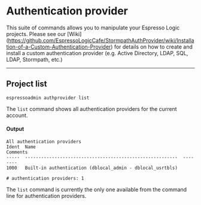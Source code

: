 # Authentication provider

This suite of commands allows you to manipulate your Espresso Logic projects. Please see our [Wiki] (https://github.com/EspressoLogicCafe/StormpathAuthProvider/wiki/Installation-of-a-Custom-Authentication-Provider) for details on how to create and install a custom authentication provider (e.g. Active Directory, LDAP, SQL, LDAP, Stormpath, etc.)

***
## Project list
    espressoadmin authprovider list

The `list` command shows all authentication providers for the current account.

#### Output
    All authentication providers
    Ident  Name                                                       Comments
    -----  ---------------------------------------------------------  --------
    1000   Built-in authentication (dblocal_admin - dblocal_usrtbls)
    
    # authentication providers: 1

The `list` command is currently the only one available from the command line for
authentication providers.

